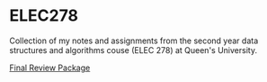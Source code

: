 # ELEC278
Collection of my notes and assignments from the second year data structures and algorithms couse (ELEC 278) at Queen's University.

[Final Review Package](ELEC_278_Final_Review.pdf)
